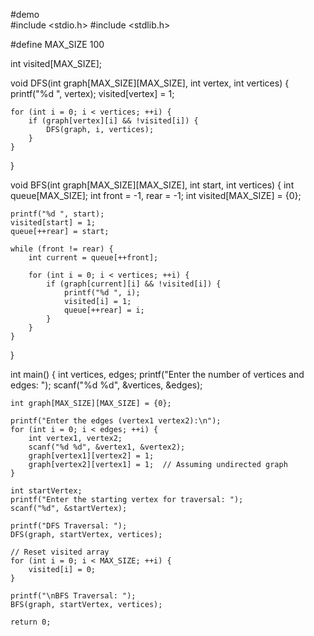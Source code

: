 #demo
<br>
#include <stdio.h>
#include <stdlib.h>

#define MAX_SIZE 100

int visited[MAX_SIZE];

void DFS(int graph[MAX_SIZE][MAX_SIZE], int vertex, int vertices) {
    printf("%d ", vertex);
    visited[vertex] = 1;

    for (int i = 0; i < vertices; ++i) {
        if (graph[vertex][i] && !visited[i]) {
            DFS(graph, i, vertices);
        }
    }
}

void BFS(int graph[MAX_SIZE][MAX_SIZE], int start, int vertices) {
    int queue[MAX_SIZE];
    int front = -1, rear = -1;
    int visited[MAX_SIZE] = {0};

    printf("%d ", start);
    visited[start] = 1;
    queue[++rear] = start;

    while (front != rear) {
        int current = queue[++front];

        for (int i = 0; i < vertices; ++i) {
            if (graph[current][i] && !visited[i]) {
                printf("%d ", i);
                visited[i] = 1;
                queue[++rear] = i;
            }
        }
    }
}

int main() {
    int vertices, edges;
    printf("Enter the number of vertices and edges: ");
    scanf("%d %d", &vertices, &edges);

    int graph[MAX_SIZE][MAX_SIZE] = {0};

    printf("Enter the edges (vertex1 vertex2):\n");
    for (int i = 0; i < edges; ++i) {
        int vertex1, vertex2;
        scanf("%d %d", &vertex1, &vertex2);
        graph[vertex1][vertex2] = 1;
        graph[vertex2][vertex1] = 1;  // Assuming undirected graph
    }

    int startVertex;
    printf("Enter the starting vertex for traversal: ");
    scanf("%d", &startVertex);

    printf("DFS Traversal: ");
    DFS(graph, startVertex, vertices);

    // Reset visited array
    for (int i = 0; i < MAX_SIZE; ++i) {
        visited[i] = 0;
    }

    printf("\nBFS Traversal: ");
    BFS(graph, startVertex, vertices);

    return 0;
